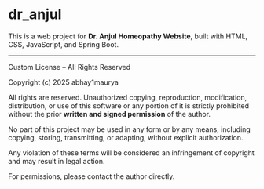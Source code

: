 # dr_anjul

This is a web project for **Dr. Anjul Homeopathy Website**, built with HTML, CSS, JavaScript, and Spring Boot.


---

Custom License – All Rights Reserved

Copyright (c) 2025 abhay1maurya

All rights are reserved. Unauthorized copying, reproduction, modification, 
distribution, or use of this software or any portion of it is strictly 
prohibited without the prior **written and signed permission** of the author.

No part of this project may be used in any form or by any means, 
including copying, storing, transmitting, or adapting, without explicit 
authorization.

Any violation of these terms will be considered an infringement of copyright 
and may result in legal action.

For permissions, please contact the author directly.
